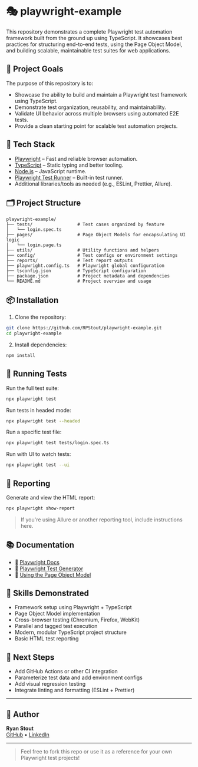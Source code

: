 # 🎭 playwright-example

This repository demonstrates a complete Playwright test automation framework built from the ground up using TypeScript. It showcases best practices for structuring end-to-end tests, using the Page Object Model, and building scalable, maintainable test suites for web applications.

## 🚀 Project Goals

The purpose of this repository is to:

- Showcase the ability to build and maintain a Playwright test framework using TypeScript.
- Demonstrate test organization, reusability, and maintainability.
- Validate UI behavior across multiple browsers using automated E2E tests.
- Provide a clean starting point for scalable test automation projects.

## 🧰 Tech Stack

- [Playwright](https://playwright.dev/) – Fast and reliable browser automation.
- [TypeScript](https://www.typescriptlang.org/) – Static typing and better tooling.
- [Node.js](https://nodejs.org/) – JavaScript runtime.
- [Playwright Test Runner](https://playwright.dev/docs/test-intro) – Built-in test runner.
- Additional libraries/tools as needed (e.g., ESLint, Prettier, Allure).

## 🗂️ Project Structure

```
playwright-example/
├── tests/                 # Test cases organized by feature
│   └── login.spec.ts
├── pages/                 # Page Object Models for encapsulating UI logic
│   └── login.page.ts
├── utils/                 # Utility functions and helpers
├── config/                # Test configs or environment settings
├── reports/               # Test report outputs
├── playwright.config.ts   # Playwright global configuration
├── tsconfig.json          # TypeScript configuration
├── package.json           # Project metadata and dependencies
└── README.md              # Project overview and usage
```

## 📦 Installation

1. Clone the repository:

```bash
git clone https://github.com/RPStout/playwright-example.git
cd playwright-example
```

2. Install dependencies:

```bash
npm install
```

## 🧪 Running Tests

Run the full test suite:

```bash
npx playwright test
```

Run tests in headed mode:

```bash
npx playwright test --headed
```

Run a specific test file:

```bash
npx playwright test tests/login.spec.ts
```

Run with UI to watch tests:

```bash
npx playwright test --ui
```

## 📸 Reporting

Generate and view the HTML report:

```bash
npx playwright show-report
```

> If you're using Allure or another reporting tool, include instructions here.

## 📚 Documentation

- 📖 [Playwright Docs](https://playwright.dev/)
- 📖 [Playwright Test Generator](https://playwright.dev/docs/codegen)
- 📖 [Using the Page Object Model](https://playwright.dev/docs/pom)

## 🧠 Skills Demonstrated

- Framework setup using Playwright + TypeScript
- Page Object Model implementation
- Cross-browser testing (Chromium, Firefox, WebKit)
- Parallel and tagged test execution
- Modern, modular TypeScript project structure
- Basic HTML test reporting

## 🏁 Next Steps

- Add GitHub Actions or other CI integration
- Parameterize test data and add environment configs
- Add visual regression testing
- Integrate linting and formatting (ESLint + Prettier)

---

## 👤 Author

**Ryan Stout**  
[GitHub](https://github.com/RPStout) • [LinkedIn](https://www.linkedin.com/in/ryan-stout-19053217/)

---

> Feel free to fork this repo or use it as a reference for your own Playwright test projects!
